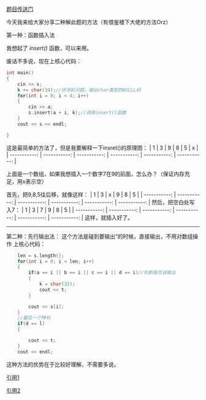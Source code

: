 [题目传送门](https://www.luogu.com.cn/problem/AT1808)

今天我来给大家分享二种解此题的方法（有借鉴楼下大佬的方法Orz）

第一种：函数插入法

我想起了 _insert()_ 函数，可以来用。

废话不多说，现在上核心代码：

```cpp
int main()
{
    cin >> s;
    k += char(34);//评测机问题，输出char类型的ASCLL码
    for(int i = 0; i < 4; i++)
    {
        cin >> a;
        s.insert(a + i, k);//调用insert()函数
    }
    cout << s << endl;

}
```
这是最简单的方法了，但是我要解释一下insret()的原理图：
| 1 | 3 | 9 | 8 | 5 | x |
| -----------: | -----------: | -----------: | -----------: | -----------: | -----------: |

上面是一个数组，如果我想插入一个数字7在9的前面，怎么办？（保证内存充足，用x表示空）

首先，把9,8,5往后移，就像这样：
| 1 | 3 | x | 9 | 8 | 5 |
| -----------: | -----------: | -----------: | -----------: | -----------: | -----------: |
然后，把空白处写入7：
| 1 | 3 | 7 | 9 | 8 | 5 |
| -----------: | -----------: | -----------: | -----------: | -----------: | -----------: |
这样，就插入好了。

-------------------
第二种：先行输出法：
这个方法是碰到要输出“的时候，直接输出，不用对数组操作
上核心代码：
```cpp
    len = s.length();
    for(int i = 0; i < len; i++)
    {
        if(a == i || b == i || c == i || d == i)//判断是否该输出
        {
            k = char(32);
            cout << t;
        }

        cout << s[i];
    }    
    //最后一个特判
    if(d == l)
    {

        cout << t;
    }
    cout << endl;
```
这种方法的优势在于比较好理解，不需要多说。

[引用1](https://www.luogu.com.cn/blog/dalaoisme/solution-at1808)

[引用2](https://www.luogu.com.cn/blog/Zoizer/solution-at1808)